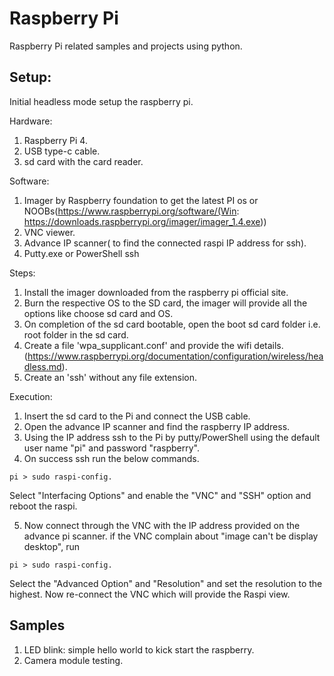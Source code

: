 # Raspberry Pi 
Raspberry Pi related samples and projects using python.

## Setup:
Initial headless mode setup the raspberry pi.
 
Hardware:
1. Raspberry Pi 4.
2. USB type-c cable.
3. sd card with the card reader.

Software:
1. Imager by Raspberry foundation to get the latest PI os or NOOBs(https://www.raspberrypi.org/software/(Win: https://downloads.raspberrypi.org/imager/imager_1.4.exe))
2. VNC viewer.
3. Advance IP scanner( to find the connected raspi IP address for ssh).
4. Putty.exe or PowerShell ssh

Steps:
1. Install the imager downloaded from the raspberry pi official site.
2. Burn the respective OS to the SD card, the imager will provide all the options like choose sd card and OS.
3. On completion of the sd card bootable, open the boot sd card folder i.e. root folder in the sd card.
4. Create a file 'wpa_supplicant.conf' and provide the wifi details. (https://www.raspberrypi.org/documentation/configuration/wireless/headless.md).
5. Create an 'ssh' without any file extension.

Execution:
1. Insert the sd card to the Pi and connect the USB cable.
2. Open the advance IP scanner and find the raspberry IP address.
3. Using the IP address ssh to the Pi by putty/PowerShell using the default user name "pi" and password "raspberry".
4. On success ssh run the below commands.

```
pi > sudo raspi-config.

``` 
Select "Interfacing Options" and enable the "VNC" and "SSH" option and reboot the raspi.

5. Now connect through the VNC with the IP address provided on the advance pi scanner. if the VNC complain about "image can't be display desktop", run
```
pi > sudo raspi-config.

``` 
Select the "Advanced Option" and "Resolution" and set the resolution to the highest.
Now re-connect the VNC which will provide the Raspi view.

## Samples
1. LED blink: simple hello world to kick start the raspberry.
2. Camera module testing.
